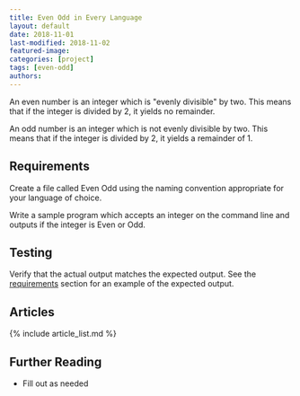 ```yaml
---
title: Even Odd in Every Language
layout: default
date: 2018-11-01
last-modified: 2018-11-02
featured-image:
categories: [project]
tags: [even-odd]
authors:
---
```


An even number is an integer which is "evenly divisible" by two. This
means that if the integer is divided by 2, it yields no remainder.

An odd number is an integer which is not evenly divisible by two. This
means that if the integer is divided by 2, it yields a remainder of 1.

## Requirements

Create a file called Even Odd using the naming
convention appropriate for your language of choice.

Write a sample program which accepts an integer on the command line and
outputs if the integer is Even or Odd.

## Testing

Verify that the actual output matches the expected output. See the
[requirements][1] section for an example of the expected output.

## Articles

{% include article_list.md %}

## Further Reading

- Fill out as needed

[1]: #requirements
